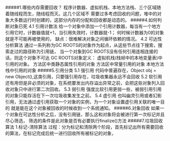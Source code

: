 #####1.哪些内存需要回收？
    程序计数器、虚拟机栈、本地方法栈、三个区域随着随线程而生，随线程而灭。这几个区域不
    需要过多考虑回收的问题，堆中的对象大多数运行时创建的，这部分内存的分配和回收都是动态的。
#####4.如何判断对象已死
    4.1 引用计数法
        给一个对象中添加一个引用计数器，每当有一个地方引用它时，计数器值就+1，当引用失效时，计数器就-1；
        何时候计数器为0的对象就是不可能再被使用的，
        缺点：很难解决对象之间循环依赖的情况。
    4.2 可达性分析算法
        通过一系列称为GC ROOTS的对象作为起点，从这些节点往下搜索，搜索走过的路径称为引用链，
        当一个对象到GC ROOTS没有任何引用连相连接的话，则这个对象不可达
        GC ROOTS对象定义：
                虚拟机栈(栈帧中的本地变量表)中引用的对象。
                方法区中类静态属性引用的对象
                方法区中常量引用的对象
                本地方法栈中引用的对象
#####5.引用分类
    5.1 强引用
        代码中普遍存在，Object obj = new Object(),这类引用，只要强引用存在，垃圾收集器永远不会回收
    5.2 软引用
        还有用但是非必须的对象，在系统要发出内存溢出异常之前，会把这些对象列入回收对象只中进行第二次回收。
    5.3 弱引用
        强度比软引用更弱一些，被弱引用引用的对象只能存活在下一次垃圾收集发生之前。
    5.4 虚引用
        也叫幽灵引用或者幻影引用，无法通过虚引用获取一个对象的实例，为一个对象设置虚引用关联的唯一目的
        就是能在这个对象被回收的时候收到一个系统通知。
#####6.对象回收
    如果一个对象在可达性分析之后，没有引用链，那么这和对象将会被进行第一次标记并且尽心筛选，
    筛选的条件是此对象是否有必要执行finalize()方法
#####7.垃圾回收算法
    1.标记-清除算法
        过程：分为标记和清除两个阶段，首先标记出所有需要回收的算法，在标记完成后统一进行回收所有被标记的对象，
        
   